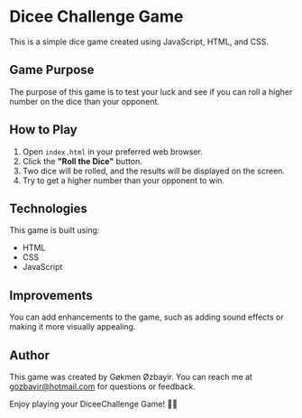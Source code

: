 # Dicee Challenge Game

This is a simple dice game created using JavaScript, HTML, and CSS.

## Game Purpose

The purpose of this game is to test your luck and see if you can roll a higher number on the dice than your opponent.

## How to Play

1. Open `index.html` in your preferred web browser.
2. Click the **"Roll the Dice"** button.
3. Two dice will be rolled, and the results will be displayed on the screen.
4. Try to get a higher number than your opponent to win.

## Technologies

This game is built using:

- HTML
- CSS
- JavaScript

## Improvements

You can add enhancements to the game, such as adding sound effects or making it more visually appealing.

## Author

This game was created by Gøkmen Øzbayir. You can reach me at gozbayir@hotmail.com for questions or feedback.

Enjoy playing your DiceeChallenge Game! 🎲🎲